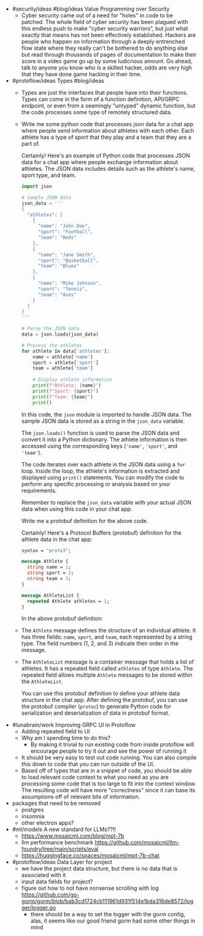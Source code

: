 - #security/ideas #blog/ideas Value Programming over Security
	- Cyber security came out of a need for "holes" in code to be patched. The whole field of cyber security has been plagued with this endless push to make "cyber security warriors", but just what exactly that means has not been effectively established. Hackers are people who happen on information through a deeply entrenched flow state where they really can't be bothered to do anything else but read through thousands of pages of documentation to make their score in a video game go up by some ludicrious amount. Go ahead, talk to anyone you know who is a skilled hacker, odds are very high that they have done game hacking in their time.
- #protoflow/ideas Types #blog/ideas
	- Types are just the interfaces that people have into their functions. Types can come in the form of a function definition, API/GRPC endpoint, or even from a seemingly "untyped" dynamic function, but the code processes some type of remotely structured data.
	- Write me some python code that processes json data for a chat app where people send information about athletes with each other. Each athlete has a type of sport that they play and a team that they are a part of.
	  
	  Certainly! Here's an example of Python code that processes JSON data for a chat app where people exchange information about athletes. The JSON data includes details such as the athlete's name, sport type, and team.
	  
	  ```python
	  import json
	  
	  # Sample JSON data
	  json_data = '''
	  {
	    "athletes": [
	      {
	        "name": "John Doe",
	        "sport": "Football",
	        "team": "Reds"
	      },
	      {
	        "name": "Jane Smith",
	        "sport": "Basketball",
	        "team": "Blues"
	      },
	      {
	        "name": "Mike Johnson",
	        "sport": "Tennis",
	        "team": "Aces"
	      }
	    ]
	  }
	  '''
	  
	  # Parse the JSON data
	  data = json.loads(json_data)
	  
	  # Process the athletes
	  for athlete in data['athletes']:
	      name = athlete['name']
	      sport = athlete['sport']
	      team = athlete['team']
	      
	      # Display athlete information
	      print(f"Athlete: {name}")
	      print(f"Sport: {sport}")
	      print(f"Team: {team}")
	      print()
	  ```
	  
	  In this code, the `json` module is imported to handle JSON data. The sample JSON data is stored as a string in the `json_data` variable.
	  
	  The `json.loads()` function is used to parse the JSON data and convert it into a Python dictionary. The athlete information is then accessed using the corresponding keys (`'name'`, `'sport'`, and `'team'`).
	  
	  The code iterates over each athlete in the JSON data using a `for` loop. Inside the loop, the athlete's information is extracted and displayed using `print()` statements. You can modify the code to perform any specific processing or analysis based on your requirements.
	  
	  Remember to replace the `json_data` variable with your actual JSON data when using this code in your chat app.
	  
	  Write me a protobuf definition for the above code.
	  
	  Certainly! Here's a Protocol Buffers (protobuf) definition for the athlete data in the chat app:
	  
	  ```protobuf
	  syntax = "proto3";
	  
	  message Athlete {
	    string name = 1;
	    string sport = 2;
	    string team = 3;
	  }
	  
	  message AthleteList {
	    repeated Athlete athletes = 1;
	  }
	  ```
	  
	  In the above protobuf definition:
	- The `Athlete` message defines the structure of an individual athlete. It has three fields: `name`, `sport`, and `team`, each represented by a string type. The field numbers (1, 2, and 3) indicate their order in the message.
	- The `AthleteList` message is a container message that holds a list of athletes. It has a repeated field called `athletes` of type `Athlete`. The repeated field allows multiple `Athlete` messages to be stored within the `AthleteList`.
	  
	  You can use this protobuf definition to define your athlete data structure in the chat app. After defining the protobuf, you can use the protobuf compiler (`protoc`) to generate Python code for serialization and deserialization of data in protobuf format.
- #lunabrain/work Improving GRPC UI in Protoflow
	- Adding repeated field to UI
	- Why am I spending time to do this?
		- By making it trivial to run existing code from inside protoflow will encourage people to try it out and see the power of running it
	- It should be very easy to test out code running. You can also compile this down to code that you can run outside of the UI.
	- Based off of types that are in a snippet of code, you should be able to load relevant code context to what you need as you are processing some code that is too large to fit into the context window. The resulting code will have more "correctness" since it can base its assumptions off of relevant bits of information.
- packages that need to be removed
	- postgres
	- insomnia
	- other electron apps?
- #ml/models A new standard for LLMs??!!
	- https://www.mosaicml.com/blog/mpt-7b
	- llm performance benchmark https://github.com/mosaicml/llm-foundry/tree/main/scripts/eval
	- https://huggingface.co/spaces/mosaicml/mpt-7b-chat
- #protoflow/ideas Data Layer for project
	- we have the project data structure, but there is no data that is associated with it
	- input data fields for project?
	- figure out how to not have nonsense scrolling with log https://github.com/go-gorm/gorm/blob/bab3cd1724cb111961d931f514e1bda316de8572/logger/logger.go
		- there should be a way to set the logger with the gorm config, alas, it seems like our good friend gorm had some other things in mind